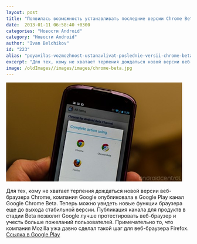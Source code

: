 ```yaml
---
layout: post
title: "Появилась возможность устанавливать последние версии Chrome Beta для Android"
date:  2013-01-11 06:58:40 +0300
categories: "Новости Android"
category: "Новости Android"
author: "Ivan Belchikov"
id: "223"
alias: "poyavilas-vozmozhnost-ustanavlivat-poslednie-versii-chrome-beta-dlya-android"
excerpt: "Для тех, кому не хватает терпения дождаться новой версии веб-браузера Chrome, компания Google опубликовала в Google Play канал Google Chrome Beta. Теперь можно увидеть новые функции браузера еще до выхода стабильной версии. Публикация канала для продуктв в стадии Beta позволит Google лучше протестировать веб-браузер и учесть больше пожеланий пользователей. Примечательно то, что компания Mozilla ужа давно сделал такой шаг для веб-браузера Firefox."
image: /oldImages//images/images/chrome-beta.jpg
---
```

<img  src="/oldImages/images/images/chrome-beta.jpg" border="0" alt="Android Central" >

Для тех, кому не хватает терпения дождаться новой версии веб-браузера Chrome, компания Google опубликовала в Google Play канал Google Chrome Beta. Теперь можно увидеть новые функции браузера еще до выхода стабильной версии. Публикация канала для продуктв в стадии Beta позволит Google лучше протестировать веб-браузер и учесть больше пожеланий пользователей. Примечательно то, что компания Mozilla ужа давно сделал такой шаг для веб-браузера Firefox.
<a href="#" title="Google Chome Beta" rel="nofollow">Ссылка в Google Play</a>

 
